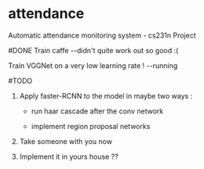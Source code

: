 # attendance
Automatic attendance monitoring system - cs231n Project

#DONE
Train caffe --didn't quite work out so good :(

Train VGGNet on a very low learning rate ! --running

#TODO
1. Apply faster-RCNN to the model in maybe two ways :
    
    *   run haar cascade after the conv network

    *   implement region proposal networks

2. Take someone with you now

3. Implement it in yours house ??
